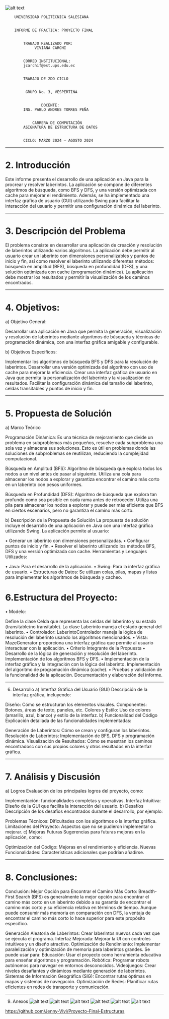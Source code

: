                                          

                                     
![alt text](imagel.png)
                               
        UNIVERSIDAD POLITÉCNICA SALESIANA

                                        
        INFORME DE PRACTICA: PROYECTO FINAL


            TRABAJO REALIZADO POR:
                 VIVIANA CARCHI


            CORREO INSTITUCIONAL:
            jcarchif@est.ups.edu.ec

                        
            TRABAJO DE 2DO CICLO

                        
             GRUPO No. 3, VESPERTINA


                    DOCENTE:
            ING. PABLO ANDRES TORRES PEÑA


                CARRERA DE COMPUTACIÓN
            ASIGNATURA DE ESTRUCTURA DE DATOS


            CICLO: MARZO 2024 – AGOSTO 2024
                                


*********************************************************************************************************
# 2. Introducción
Este informe presenta el desarrollo de una aplicación en Java para 
la procrear y resolver laberintos. La aplicación se compone  de diferentes algoritmos de búsqueda, como BFS y DFS, y una versión optimizada con cache para mejorar el rendimiento. Además, se ha implementado una interfaz gráfica de usuario (GUI) utilizando Swing para facilitar la interacción del usuario y permitir una configuración dinámica del laberinto.

 ******************************************************************************************************************
# 3. Descripción del Problema
El problema consiste en desarrollar una aplicación de creación y resolución de laberintos utilizando varios algoritmos. La aplicación debe permitir al usuario crear un laberinto con dimensiones personalizables y puntos de inicio y fin, así como resolver el laberinto utilizando diferentes métodos: búsqueda en amplitud (BFS), búsqueda en profundidad (DFS), y una solución optimizada con cache (programación dinámica). La aplicación debe mostrar los resultados y permitir la visualización de los caminos encontrados.

*******************************************************************************************************************
# 4. Objetivos:
a) Objetivo General:

Desarrollar una aplicación en Java que permita la generación, visualización y resolución de laberintos mediante algoritmos de búsqueda y técnicas de programación dinámica, con una interfaz gráfica amigable y configurable.

b) Objetivos Específicos:

Implementar los algoritmos de búsqueda BFS y DFS para la resolución de laberintos.
Desarrollar una versión optimizada del algoritmo con uso de cache para mejorar la eficiencia.
Crear una interfaz gráfica de usuario en Java que permita la personalización del laberinto y la visualización de resultados.
Facilitar la configuración dinámica del tamaño del laberinto, celdas transitables y puntos de inicio y fin.

*******************************************************************************************************************
# 5. Propuesta de Solución
a) Marco Teórico

Programación Dinámica: 
Es una técnica de mejoramiento que divide un problema en subproblemas más pequeños, resuelve cada subproblema una sola vez y almacena sus soluciones. Esto es útil en problemas donde las soluciones de subproblemas se reutilizan, reduciendo la complejidad computacional.

Búsqueda en Amplitud (BFS): Algoritmo de búsqueda que explora todos los nodos a un nivel antes de pasar al siguiente. Utiliza una cola para almacenar los nodos a explorar y garantiza encontrar el camino más corto en un laberinto con pesos uniformes.

Búsqueda en Profundidad (DFS): Algoritmo de búsqueda que explora tan profundo como sea posible en cada rama antes de retroceder. Utiliza una pila para almacenar los nodos a explorar y puede ser más eficiente que BFS en ciertos escenarios, pero no garantiza el camino más corto.

b) Descripción de la Propuesta de Solución
La propuesta de solución incluye el desarrollo de una aplicación en Java con una interfaz gráfica utilizando Swing. La aplicación permite al usuario:

•	Generar un laberinto con dimensiones personalizadas.
•	Configurar puntos de inicio y fin.
•	Resolver el laberinto utilizando los métodos BFS, DFS y una versión optimizada con cache.
Herramientas y Lenguajes Utilizados:

•	Java: Para el desarrollo de la aplicación.
•	Swing: Para la interfaz gráfica de usuario.
•	Estructuras de Datos: Se utilizan colas, pilas, mapas y listas para implementar los algoritmos de búsqueda y cacheo.
# 6.Estructura del Proyecto:

•	Modelo: 

Define la clase Celda que representa las celdas del laberinto y su estado (transitable/no transitable). 
La clase Laberinto maneja el estado general del laberinto.
•	Controlador:
 LaberintoControlador maneja la lógica de resolución del laberinto usando los algoritmos mencionados.
•	Vista: MazeGenerator proporciona una interfaz gráfica que permite al usuario interactuar con la aplicación.
•	Criterio Integrante de la Propuesta
•	Desarrollo de la lógica de generación y resolución del laberinto. Implementación de los algoritmos BFS y DFS.
•	Implementación de la interfaz gráfica y la integración con la lógica del laberinto. Implementación del algoritmo de programación dinámica (cache).
•	Pruebas y validación de la funcionalidad de la aplicación. Documentación y elaboración del informe.

*******************************************************************************************************************
6. Desarrollo
a) Interfaz Gráfica del Usuario (GUI)
Descripción de la interfaz gráfica, incluyendo:

Diseño: Cómo se estructuran los elementos visuales.
Componentes: Botones, áreas de texto, paneles, etc.
Colores y Estilo: Uso de colores (amarillo, azul, blanco) y estilo de la interfaz.
b) Funcionalidad del Código
Explicación detallada de las funcionalidades implementadas:

Generación de Laberintos: Cómo se crean y configuran los laberintos.
Resolución de Laberintos: Implementación de BFS, DFS y programación dinámica.
Visualización de Resultados: Cómo se muestran los caminos encontradosc con sus propios colores y otros resultados en la interfaz gráfica.

*******************************************************************************************************************
# 7. Análisis y Discusión
a) Logros
Evaluación de los principales logros del proyecto, como:

Implementación: funcionalidades completas y operativas.
Interfaz Intuitiva: Diseño de la GUI que facilita la interacción del usuario.
b) Desafíos
Descripción de los desafíos encontrados durante el desarrollo, por ejemplo:

Problemas Técnicos: Dificultades con los algoritmos o la interfaz gráfica.
Limitaciones del Proyecto: Aspectos que no se pudieron implementar o mejorar.
c) Mejoras Futuras
Sugerencias para futuras mejoras en la aplicación, como:

Optimización del Código: Mejoras en el rendimiento y eficiencia.
Nuevas Funcionalidades: Características adicionales que podrían añadirse.

*******************************************************************************************************************
 # 8. Conclusiones:
Conclusión: Mejor Opción para Encontrar el Camino Más Corto:
Breadth-First Search (BFS) es generalmente la mejor opción para encontrar el camino más corto en un laberinto debido a su garantía de encontrar el camino más corto y su eficiencia relativa en términos de tiempo. Aunque puede consumir más memoria en comparación con DFS, la ventaja de encontrar el camino más corto lo hace superior para este propósito específico.

Generación Aleatoria de Laberintos: Crear laberintos nuevos cada vez que se ejecuta el programa.
Interfaz Mejorada: Mejorar la UI con controles intuitivos y un diseño atractivo.
Optimización de Rendimiento: Implementar paralelización y optimización de memoria para laberintos grandes.
Se puede usar para:
Educación: Usar el proyecto como herramienta educativa para enseñar algoritmos y programación.
Robótica: Programar robots autónomos para navegar en entornos desconocidos.
Videojuegos: Crear niveles desafiantes y dinámicos mediante generación de laberintos.
Sistemas de Información Geográfica (SIG): Encontrar rutas óptimas en mapas y sistemas de navegación.
Optimización de Redes: Planificar rutas eficientes en redes de transporte y comunicación.


*******************************************************************************************************************
9. Anexos
![alt text](image.png)
![alt text](image1.png)
![alt text](image2.png)
![alt text](image3.png)
![alt text](image4.png)
![alt text](image5.png)



https://github.com/Jenny-Vivi/Proyecto-Final-Estructuras